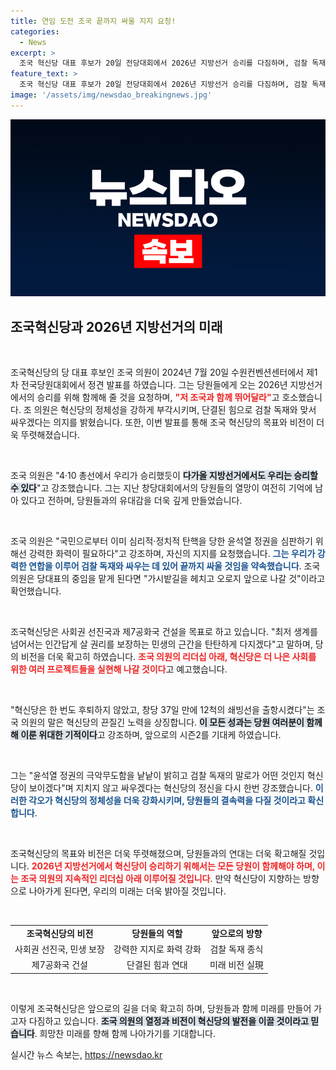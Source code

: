 ```yaml
---
title: 연임 도전 조국 끝까지 싸울 지지 요청!
categories:
  - News
excerpt: >
  조국 혁신당 대표 후보가 20일 전당대회에서 2026년 지방선거 승리를 다짐하며, 검찰 독재 정권에 맞서 끝까지 싸우겠다고 선언했다. 강력한 지지를 호소하며 혁신당의 미래를 밝혔던 그의 열정이 돋보인다.
feature_text: >
  조국 혁신당 대표 후보가 20일 전당대회에서 2026년 지방선거 승리를 다짐하며, 검찰 독재 정권에 맞서 끝까지 싸우겠다고 선언했다. 강력한 지지를 호소하며 혁신당의 미래를 밝혔던 그의 열정이 돋보인다.
image: '/assets/img/newsdao_breakingnews.jpg'
---
```


<p><img src="/assets/img/newsdao_breakingnews.jpg" alt="koreaapp 속보" /></p>

<h2 data-ke-size="size26">조국혁신당과 2026년 지방선거의 미래</h2>

<p data-ke-size="size16">&nbsp;</p>

<p>조국혁신당의 당 대표 후보인 조국 의원이 2024년 7월 20일 수원컨벤션센터에서 제1차 전국당원대회에서 정견 발표를 하였습니다. 그는 당원들에게 오는 2026년 지방선거에서의 승리를 위해 함께해 줄 것을 요청하며, <b><span style="color: #ee2323;">"저 조국과 함께 뛰어달라"</span></b>고 호소했습니다. 조 의원은 혁신당의 정체성을 강하게 부각시키며, 단결된 힘으로 검찰 독재와 맞서 싸우겠다는 의지를 밝혔습니다. 또한, 이번 발표를 통해 조국 혁신당의 목표와 비전이 더욱 뚜렷해졌습니다. </p>

<p data-ke-size="size16">&nbsp;</p>

<p>조국 의원은 "4·10 총선에서 우리가 승리했듯이 <b><span style="background-color: #21538527;">다가올 지방선거에서도 우리는 승리할 수 있다</span></b>"고 강조했습니다. 그는 지난 창당대회에서의 당원들의 열망이 여전히 기억에 남아 있다고 전하며, 당원들과의 유대감을 더욱 깊게 만들었습니다. </p>

<p data-ke-size="size16">&nbsp;</p>

<p>조국 의원은 "국민으로부터 이미 심리적·정치적 탄핵을 당한 윤석열 정권을 심판하기 위해선 강력한 화력이 필요하다"고 강조하며, 자신의 지지를 요청했습니다. <b><span style="color: #1a5490;">그는 우리가 강력한 연합을 이루어 검찰 독재와 싸우는 데 있어 끝까지 싸울 것임을 약속했습니다</span></b>. 조국 의원은 당대표의 중임을 맡게 된다면 "가시밭길을 헤치고 오로지 앞으로 나갈 것"이라고 확언했습니다. </p>

<p data-ke-size="size16">&nbsp;</p>

<p>조국혁신당은 사회권 선진국과 제7공화국 건설을 목표로 하고 있습니다. "최저 생계를 넘어서는 인간답게 살 권리를 보장하는 민생의 근간을 탄탄하게 다지겠다"고 말하며, 당의 비전을 더욱 확고히 하였습니다. <b><span style="color: #ee2323;">조국 의원의 리더십 아래, 혁신당은 더 나은 사회를 위한 여러 프로젝트들을 실현해 나갈 것이다</span></b>고 예고했습니다. </p>

<p data-ke-size="size16">&nbsp;</p>

<p>"혁신당은 한 번도 후퇴하지 않았고, 창당 37일 만에 12척의 쇄빙선을 출항시켰다"는 조국 의원의 말은 혁신당의 끈질긴 노력을 상징합니다. <b><span style="background-color: #21538527;">이 모든 성과는 당원 여러분이 함께해 이룬 위대한 기적이다</span></b>고 강조하며, 앞으로의 시즌2를 기대케 하였습니다. </p>

<p data-ke-size="size16">&nbsp;</p>

<p>그는 "윤석열 정권의 극악무도함을 낱낱이 밝히고 검찰 독재의 말로가 어떤 것인지 혁신당이 보이겠다"며 지치지 않고 싸우겠다는 혁신당의 정신을 다시 한번 강조했습니다. <b><span style="color: #1a5490;">이러한 각오가 혁신당의 정체성을 더욱 강화시키며, 당원들의 결속력을 다질 것이라고 확신합니다</span></b>.</p>

<p data-ke-size="size16">&nbsp;</p>

<p>조국혁신당의 목표와 비전은 더욱 뚜렷해졌으며, 당원들과의 연대는 더욱 확고해질 것입니다. <b><span style="color: #ee2323;">2026년 지방선거에서 혁신당이 승리하기 위해서는 모든 당원이 함께해야 하며, 이는 조국 의원의 지속적인 리더십 아래 이루어질 것입니다</span></b>. 만약 혁신당이 지향하는 방향으로 나아가게 된다면, 우리의 미래는 더욱 밝아질 것입니다. </p>

<p data-ke-size="size16">&nbsp;</p>

<table style="width: 100%; border-spacing: 0; border-collapse: collapse;">
<tr>
<td style="text-align: center; height: 17px;"><b>조국혁신당의 비전</b></td>
<td style="text-align: center; height: 17px;"><b>당원들의 역할</b></td>
<td style="text-align: center; height: 17px;"><b>앞으로의 방향</b></td>
</tr>
<tr>
<td style="text-align: center; height: 17px;">사회권 선진국, 민생 보장</td>
<td style="text-align: center; height: 17px;">강력한 지지로 화력 강화</td>
<td style="text-align: center; height: 17px;">검찰 독재 종식</td>
</tr>
<tr>
<td style="text-align: center; height: 17px;">제7공화국 건설</td>
<td style="text-align: center; height: 17px;">단결된 힘과 연대</td>
<td style="text-align: center; height: 17px;">미래 비전 실現</td>
</tr>
</table>

<p data-ke-size="size16">&nbsp;</p>

<p>이렇게 조국혁신당은 앞으로의 길을 더욱 확고히 하며, 당원들과 함께 미래를 만들어 가고자 다짐하고 있습니다. <b><span style="background-color: #21538527;">조국 의원의 열정과 비전이 혁신당의 발전을 이끌 것이라고 믿습니다</span></b>. 희망찬 미래를 향해 함께 나아가기를 기대합니다.</p>
실시간 뉴스 속보는, <a href="https://newsdao.kr" rel="dofollow">https://newsdao.kr</a>


